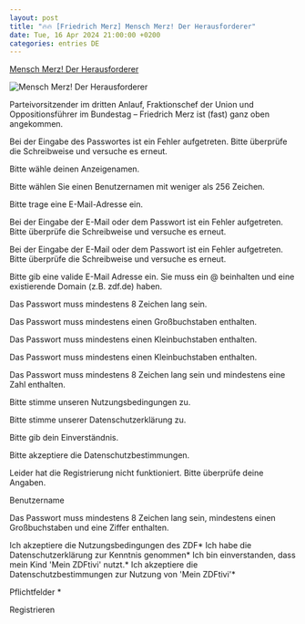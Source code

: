 ```yaml
---
layout: post
title: "🔥🔥 [Friedrich Merz] Mensch Merz! Der Herausforderer"
date: Tue, 16 Apr 2024 21:00:00 +0200
categories: entries DE
---
```

[Mensch Merz! Der Herausforderer](https://www.zdf.de/dokumentation/zdfzeit/mensch-merz-100.html)

![Mensch Merz! Der Herausforderer](https://www.zdf.de/assets/mensch-merz-104~1280x720?cb=1713265412070)

Parteivorsitzender im dritten Anlauf, Fraktionschef der Union und Oppositionsführer im Bundestag – Friedrich Merz ist (fast) ganz oben angekommen.

Bei der Eingabe des Passwortes ist ein Fehler aufgetreten. Bitte überprüfe die Schreibweise und versuche es erneut.

Bitte wähle deinen Anzeigenamen.

Bitte wählen Sie einen Benutzernamen mit weniger als 256 Zeichen.

Bitte trage eine E-Mail-Adresse ein.

Bei der Eingabe der E-Mail oder dem Passwort ist ein Fehler aufgetreten. Bitte überprüfe die Schreibweise und versuche es erneut.

Bei der Eingabe der E-Mail oder dem Passwort ist ein Fehler aufgetreten. Bitte überprüfe die Schreibweise und versuche es erneut.

Bitte gib eine valide E-Mail Adresse ein. Sie muss ein @ beinhalten und eine existierende Domain (z.B. zdf.de) haben.

Das Passwort muss mindestens 8 Zeichen lang sein.

Das Passwort muss mindestens einen Großbuchstaben enthalten.

Das Passwort muss mindestens einen Kleinbuchstaben enthalten.

Das Passwort muss mindestens einen Kleinbuchstaben enthalten.

Das Passwort muss mindestens 8 Zeichen lang sein und mindestens eine Zahl enthalten.

Bitte stimme unseren Nutzungsbedingungen zu.

Bitte stimme unserer Datenschutzerklärung zu.

Bitte gib dein Einverständnis.

Bitte akzeptiere die Datenschutzbestimmungen.

Leider hat die Registrierung nicht funktioniert. Bitte überprüfe deine Angaben.

Benutzername

Das Passwort muss mindestens 8 Zeichen lang sein, mindestens einen Großbuchstaben und eine Ziffer enthalten.

Ich akzeptiere die Nutzungsbedingungen des ZDF* Ich habe die Datenschutzerklärung zur Kenntnis genommen* Ich bin einverstanden, dass mein Kind 'Mein ZDFtivi' nutzt.* Ich akzeptiere die Datenschutzbestimmungen zur Nutzung von 'Mein ZDFtivi'*

Pflichtfelder *

Registrieren

